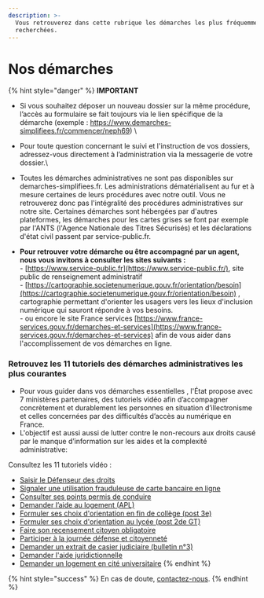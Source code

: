 ```yaml
---
description: >-
  Vous retrouverez dans cette rubrique les démarches les plus fréquemment
  recherchées.
---
```


# Nos démarches

{% hint style="danger" %}
**IMPORTANT**

* Si vous souhaitez déposer un nouveau dossier sur la même procédure, l’accès au formulaire se fait toujours via le lien spécifique de la démarche (exemple : https://www.demarches-simplifiees.fr/commencer/neph69) \

* Pour toute question concernant le suivi et l'instruction de vos dossiers, adressez-vous directement à l’administration via la messagerie de votre dossier.\

* Toutes les démarches administratives ne sont pas disponibles sur demarches-simplifiees.fr. Les administrations dématérialisent au fur et à mesure certaines de leurs procédures avec notre outil. Vous ne retrouverez donc pas l'intégralité des procédures administratives sur notre site. Certaines démarches sont hébergées par d'autres plateformes, les démarches pour les cartes grises se font par exemple par l'ANTS (l'Agence Nationale des Titres Sécurisés) et les déclarations d'état civil passent par service-public.fr.&#x20;
* **Pour retrouver votre démarche ou être accompagné par un agent, nous vous invitons à consulter les sites suivants :** \
  \- [https://www.service-public.fr](https://www.service-public.fr/), site public de renseignement administratif\
  \- [https://cartographie.societenumerique.gouv.fr/orientation/besoin](https://cartographie.societenumerique.gouv.fr/orientation/besoin) , cartographie permettant d'orienter les usagers vers les lieux d'inclusion numérique qui sauront répondre à vos besoins.\
  \- ou encore le site France services [https://www.france-services.gouv.fr/demarches-et-services](https://www.france-services.gouv.fr/demarches-et-services) afin de vous aider dans l'accomplissement de vos démarches en ligne.&#x20;

### Retrouvez les 11 tutoriels des démarches administratives les plus courantes

* Pour vous guider dans vos démarches essentielles , l'État propose avec 7 ministères partenaires, des tutoriels vidéo afin d’accompagner concrètement et durablement les personnes en situation d’illectronisme et celles concernées par des difficultés d’accès au numérique en France.&#x20;
* L'objectif est aussi aussi de lutter contre le non-recours aux droits causé par le manque d’information sur les aides et la complexité administrative:&#x20;

Consultez les 11 tutoriels vidéo :

* [Saisir le Défenseur des droits](https://dai.ly/x902hs6)
* [Signaler une utilisation frauduleuse de carte bancaire en ligne](https://dai.ly/x902ha4)
* [Consulter ses points permis de conduire](https://dai.ly/x902ie0)
* [Demander l’aide au logement (APL)](https://dai.ly/x902i16)
* [Formuler ses choix d'orientation en fin de collège (post 3e)](https://dai.ly/x902jm8)
* [Formuler ses choix d'orientation au lycée (post 2de GT)](https://dai.ly/x902jfg)
* [Faire son recensement citoyen obligatoire](https://dai.ly/x902jsa)
* [Participer à la journée défense et citoyenneté](https://dai.ly/x902k20)
* [Demander un extrait de casier judiciaire (bulletin n°3)](https://dai.ly/x902hh0)
* [Demander l'aide juridictionnelle](https://dai.ly/x902j5m)
* [Demander un logement en cité universitaire](https://dai.ly/x902iva)
{% endhint %}

{% hint style="success" %}
En cas de doute, [contactez-nous](https://www.demarches-simplifiees.fr/contact).
{% endhint %}

##

